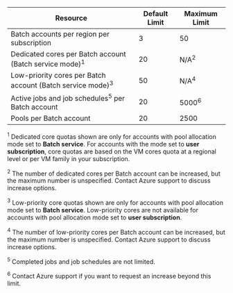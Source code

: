 | **Resource** | **Default Limit** | **Maximum Limit** |
| --- | --- | --- |
| Batch accounts per region per subscription | 3 |50 |
| Dedicated cores per Batch account (Batch service mode)<sup>1</sup> | 20 | N/A<sup>2</sup> |
| Low-priority cores per Batch account (Batch service mode)<sup>3</sup> | 50 | N/A<sup>4</sup> |
| Active jobs and job schedules<sup>5</sup> per Batch account | 20 | 5000<sup>6</sup> |
| Pools per Batch account | 20 | 2500 |

<sup>1</sup> Dedicated core quotas shown are only for accounts with pool allocation mode set to **Batch service**. For accounts with the mode set to **user subscription**, core quotas are based on the VM cores quota at a regional level or per VM family in your subscription.

<sup>2</sup> The number of dedicated cores per Batch account can be increased, but the maximum number is unspecified. Contact Azure support to discuss increase options.

<sup>3</sup> Low-priority core quotas shown are only for accounts with pool allocation mode set to **Batch service**. Low-priority cores are not available for accounts with pool allocation mode set to **user subscription**.

<sup>4</sup> The number of low-priority cores per Batch account can be increased, but the maximum number is unspecified. Contact Azure support to discuss increase options.

<sup>5</sup> Completed jobs and job schedules are not limited.

<sup>6</sup> Contact Azure support if you want to request an increase beyond this limit.

